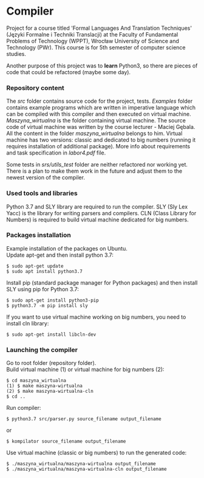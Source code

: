 # 
# Compiler
Project for a course titled 'Formal Languages And Translation Techniques'
(Języki Formalne i Techniki Translacji) at the Faculty of Fundamental Problems of Technology (WPPT), 
Wrocław University of Science and Technology (PWr). This course is for 5th semester of computer science
studies.  

Another purpose of this project was to **learn** Python3, so there are pieces of code that could be refactored (maybe some day).

### Repository content
The _src_ folder contains source code for the project, tests. _Examples_ folder 
contains example programs which are written in imperative language which can
be compiled with this compiler and then executed on virtual machine.
_Maszyna_wirtualna_ is the folder containing virtual machine.
The source code of virtual machine was written by the course lecturer - Maciej
Gębala. All the content in the folder _maszyna_wirtualna_ belongs to him.
Virtual machine has two versions: classic and dedicated to big numbers (running
it requires installation of additional package). More info about
requirements and task specification in _labor4.pdf_ file.  
 
Some tests in _srs/utils_test_ folder are neither refactored nor working yet. There is a plan 
to make them work in the future and adjust them to the newest version of the
compiler.


### Used tools and libraries
Python 3.7 and SLY library are required to run the compiler.
SLY (Sly Lex Yacc) is the library for writing parsers and compilers.
CLN (Class Library for Numbers) is required to build virtual machine dedicated for big numbers.

### Packages installation
Example installation of the packages on Ubuntu.  
Update apt-get and then install python 3.7:
```
$ sudo apt-get update
$ sudo apt install python3.7
```
Install pip (standard package manager for Python packages) and then install SLY using pip for Python 3.7:
```
$ sudo apt-get install python3-pip
$ python3.7 -m pip install sly
```
If you want to use virtual machine working on big numbers, you need to install cln library:
```
$ sudo apt-get install libcln-dev
```  


### Launching the compiler
Go to root folder (repository folder).  
Build virtual machine (1) or virtual machine for big numbers (2):
```
$ cd maszyna_wirtualna
(1) $ make maszyna-wirtualna
(2) $ make maszyna-wirtualna-cln
$ cd ..
```
Run compiler:
```
$ python3.7 src/parser.py source_filename output_filename
```
or
```
$ kompilator source_filename output_filename
```
Use virtual machine (classic or big numbers) to run the generated code:
```
$ ./maszyna_wirtualna/maszyna-wirtualna output_filename
$ ./maszyna_wirtualna/maszyna-wirtualna-cln output_filename
```
